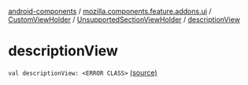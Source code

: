 [android-components](../../../index.md) / [mozilla.components.feature.addons.ui](../../index.md) / [CustomViewHolder](../index.md) / [UnsupportedSectionViewHolder](index.md) / [descriptionView](./description-view.md)

# descriptionView

`val descriptionView: <ERROR CLASS>` [(source)](https://github.com/mozilla-mobile/android-components/blob/master/components/feature/addons/src/main/java/mozilla/components/feature/addons/ui/CustomViewHolder.kt#L31)